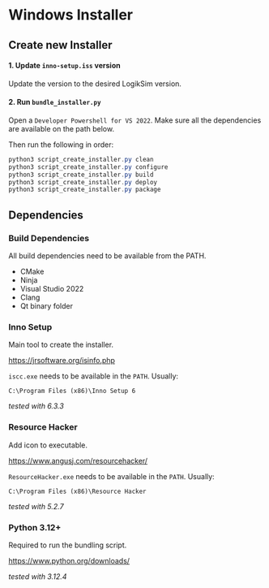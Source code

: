 # Windows Installer



## Create new Installer

#### 1. Update `inno-setup.iss` version

Update the version to the desired LogikSim version.



#### 2. Run `bundle_installer.py`

Open a `Developer Powershell for VS 2022`. Make sure all the dependencies are available on the path below.

Then run the following in order:

```powershell
python3 script_create_installer.py clean
python3 script_create_installer.py configure
python3 script_create_installer.py build
python3 script_create_installer.py deploy
python3 script_create_installer.py package
```





## Dependencies



### Build Dependencies

All build dependencies need to be available from the PATH.

* CMake
* Ninja
* Visual Studio 2022
* Clang
* Qt binary folder



### Inno Setup

Main tool to create the installer.

https://jrsoftware.org/isinfo.php



`iscc.exe` needs to be available in the `PATH`. Usually:

```
C:\Program Files (x86)\Inno Setup 6
```



*tested with 6.3.3*



### Resource Hacker

Add icon to executable.

https://www.angusj.com/resourcehacker/



`ResourceHacker.exe` needs to be available in the `PATH`. Usually:

```
C:\Program Files (x86)\Resource Hacker
```



*tested with 5.2.7*



### Python 3.12+

Required to run the bundling script.

https://www.python.org/downloads/

*tested with 3.12.4*
